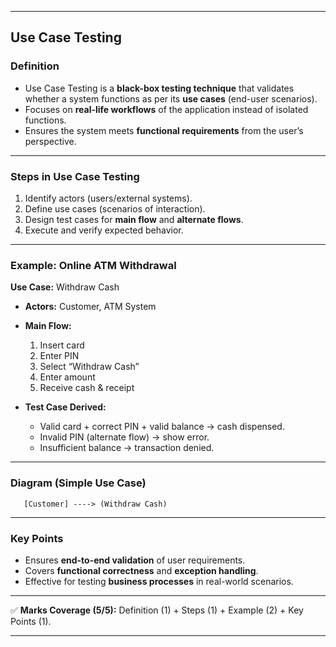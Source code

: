 
---

## **Use Case Testing**

### **Definition**

* Use Case Testing is a **black-box testing technique** that validates whether a system functions as per its **use cases** (end-user scenarios).
* Focuses on **real-life workflows** of the application instead of isolated functions.
* Ensures the system meets **functional requirements** from the user’s perspective.

---

### **Steps in Use Case Testing**

1. Identify actors (users/external systems).
2. Define use cases (scenarios of interaction).
3. Design test cases for **main flow** and **alternate flows**.
4. Execute and verify expected behavior.

---

### **Example: Online ATM Withdrawal**

**Use Case:** Withdraw Cash

* **Actors:** Customer, ATM System

* **Main Flow:**

  1. Insert card
  2. Enter PIN
  3. Select “Withdraw Cash”
  4. Enter amount
  5. Receive cash & receipt

* **Test Case Derived:**

  * Valid card + correct PIN + valid balance → cash dispensed.
  * Invalid PIN (alternate flow) → show error.
  * Insufficient balance → transaction denied.

---

### **Diagram (Simple Use Case)**

```
   [Customer] ----> (Withdraw Cash)
```

---

### **Key Points**

* Ensures **end-to-end validation** of user requirements.
* Covers **functional correctness** and **exception handling**.
* Effective for testing **business processes** in real-world scenarios.

---

✅ **Marks Coverage (5/5):** Definition (1) + Steps (1) + Example (2) + Key Points (1).

---
